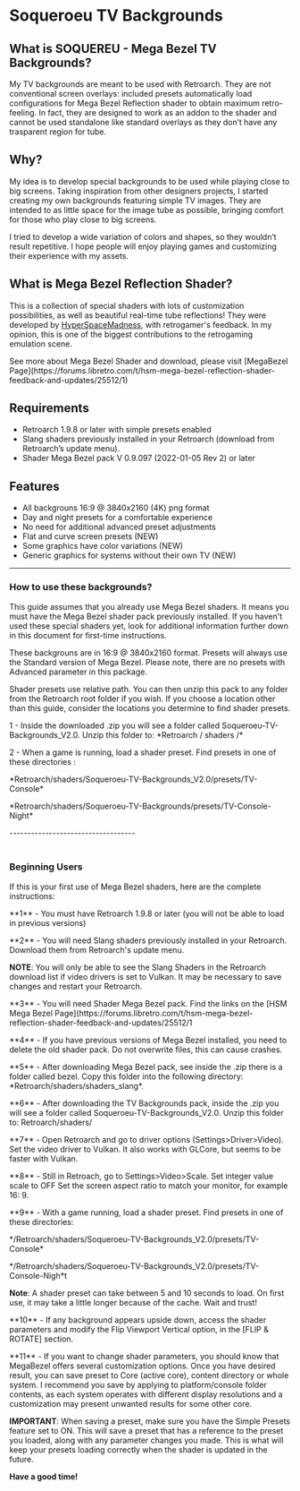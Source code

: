 # Soqueroeu TV Backgrounds
<h2>What is SOQUEREU - Mega Bezel TV Backgrounds?</h2>
<p>My TV backgrounds are meant to be used with Retroarch. They are not conventional screen overlays: included presets automatically load configurations for Mega Bezel Reflection shader to obtain maximum retro-feeling. In fact, they are designed to work as an addon to the shader and cannot be used standalone like standard overlays as they don&rsquo;t have any trasparent region for tube.</p><h2>Why?</h2>
<p>My idea is to develop special backgrounds to be used while playing close to big screens. Taking inspiration from other designers projects, I started creating my own backgrounds featuring simple TV images. They are intended to as little space for the image tube as possible, bringing comfort for those who play close to big screens.</p><p>I tried to develop a wide variation of colors and shapes, so they wouldn&rsquo;t result repetitive. I hope people will enjoy playing games and customizing their experience with my assets.</p><h2>What is Mega Bezel Reflection Shader?</h2>

<p>This is a collection of special shaders with lots of customization possibilities, as well as beautiful real-time tube reflections! They were developed by <a href="https://forums.libretro.com/u/hyperspacemadness/summary">HyperSpaceMadness</a>, with retrogamer's feedback. In my opinion, this is one of the biggest contributions to the retrogaming emulation scene.</p><p>See more about Mega Bezel Shader and download, please visit [MegaBezel Page](https://forums.libretro.com/t/hsm-mega-bezel-reflection-shader-feedback-and-updates/25512/1) </p>


<h2>Requirements</h2></ul><ul>
<li>Retroarch 1.9.8 or later with simple presets enabled</li><li>Slang shaders previously installed in your Retroarch (download from Retroarch&rsquo;s update menu).</li><li>Shader Mega Bezel pack V 0.9.097 (2022-01-05 Rev 2) or later</li>
</ul>
<h2>Features</h2>
<ul>
<li>All backgrouns 16:9 @ 3840x2160 (4K) png format</li><li>Day and night presets for a comfortable experience </li><li>No need for additional advanced preset adjustments</li><li>Flat and curve screen presets (NEW)</li><li>Some graphics have color variations (NEW)</li><li>Generic graphics for systems without their own TV (NEW) </li>
</ul>

---------------
<h3><strong>How to use these backgrounds? </strong></h3>
<p>This guide assumes that you already use Mega Bezel shaders. It means you must have the Mega Bezel shader pack previously installed. If you haven't used these special shaders yet, look for additional information further down in this document for first-time instructions. 

These backgrouns are in 16:9 @ 3840x2160 format. Presets will always use the Standard version of Mega Bezel. Please note, there are no presets with Advanced parameter in this package.</p>Shader presets use relative path. You can then unzip this pack to any folder from the Retroarch root folder if you wish. If you choose a location other than this guide, consider the locations you determine to find shader presets. </p>
<p>1 - Inside the downloaded .zip you will see a folder called Soqueroeu-TV-Backgrounds_V2.0. Unzip this folder to: *Retroarch / shaders /*</p><p>2 - When a game is running, load a shader preset. Find presets in one of these directories :</p><p>*Retroarch/shaders/Soqueroeu-TV-Backgrounds_V2.0/presets/TV-Console*</p><p>*Retroarch/shaders/Soqueroeu-TV-Backgrounds/presets/TV-Console-Night*</p>-----------------------------------
<h3><br><strong>Beginning Users</strong></h3><p>If this is your first use of Mega Bezel shaders, here are the complete instructions:
<p>**1** - You must have Retroarch 1.9.8 or later (you will not be able to load in previous versions)</p>
<p>**2** - You will need Slang shaders previously installed in your Retroarch. Download them from Retroarch's update menu.</p><p><strong>NOTE</strong>: You will only be able to see the Slang Shaders in the Retroarch download list if video drivers is set to Vulkan. It may be necessary to save changes and restart your Retroarch.</p>
<p>**3** - You will need Shader Mega Bezel pack. Find the links on the [HSM Mega Bezel Page](https://forums.libretro.com/t/hsm-mega-bezel-reflection-shader-feedback-and-updates/25512/1</p>

<p> **4** - If you have previous versions of Mega Bezel installed, you need to delete the old shader pack. Do not overwrite files, this can cause crashes.</p>
<p>**5** - After downloading Mega Bezel pack, see inside the .zip there is a folder called bezel. Copy this folder into the following directory: *Retroarch/shaders/shaders_slang*.</p>
<p>**6** - After downloading the TV Backgrounds pack, inside the .zip you will see a folder called Soqueroeu-TV-Backgrounds_V2.0. Unzip this folder to: Retroarch/shaders/</p>
<p>**7** - Open Retroarch and go to driver options (Settings&gt;Driver&gt;Video). Set the video driver to Vulkan. It also works with GLCore, but seems to be faster with Vulkan.</p>
<p>**8** - Still in Retroach, go to Settings&gt;Video&gt;Scale. Set integer value scale to OFF Set the screen aspect ratio to match your monitor, for example 16: 9.</p>
<p>**9** - With a game running, load a shader preset. Find presets in one of these directories:</p><p>*/Retroarch/shaders/Soqueroeu-TV-Backgrounds_V2.0/presets/TV-Console*</p><p>*/Retroarch/shaders/Soqueroeu-TV-Backgrounds_V2.0/presets/TV-Console-Nigh*t</p>
<p><strong>Note</strong>: A shader preset can take between 5 and 10 seconds to load. On first use, it may take a little longer because of the cache. Wait and trust!</p><p>**10** - If any background appears upside down, access the shader parameters and modify the Flip Viewport Vertical option, in the [FLIP & ROTATE] section.</p><p>**11** - If you want to change shader parameters, you should know that MegaBezel offers several customization options. Once you have desired result, you can save preset to Core (active core), content directory or whole system. I recommend you save by applying to platform/console folder contents, as each system operates with different display resolutions and a customization may present unwanted results for some other core.</p><p><strong>IMPORTANT</strong>: When saving a preset, make sure you have the Simple Presets feature set to ON. This will save a preset that has a reference to the preset you loaded, along with any parameter changes you made. This is what will keep your presets loading correctly when the shader is updated in the future.</p> 

<p><strong>Have a good time!</strong></p>

